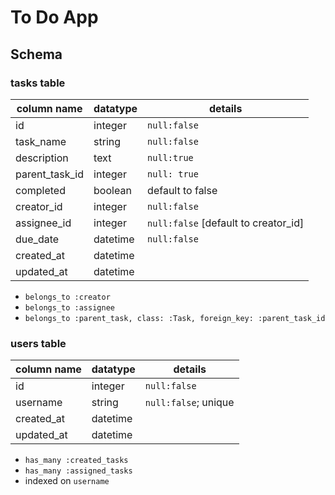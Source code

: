 # To Do App

## Schema
### tasks table
column name | datatype | details
------------|----------|--------
id          | integer  |`null:false`
task_name   | string   |`null:false`
description | text     | `null:true` <!-- Maybe have student add this to migration -->
parent_task_id | integer | `null: true`
completed   | boolean  | default to false
creator_id  | integer  |`null:false`
assignee_id | integer  |`null:false` [default to creator_id]
due_date    | datetime |`null:false` <!-- Maybe null:true ??? -->
created_at  | datetime | 
updated_at  | datetime |

- `belongs_to :creator`
- `belongs_to :assignee`
- `belongs_to :parent_task, class: :Task, foreign_key: :parent_task_id`

### users table
column name | datatype | details
------------|----------|--------
id          | integer  |`null:false`
username    | string   | `null:false`; unique
created_at  | datetime | 
updated_at  | datetime |

- `has_many :created_tasks`
- `has_many :assigned_tasks`
- indexed on `username`